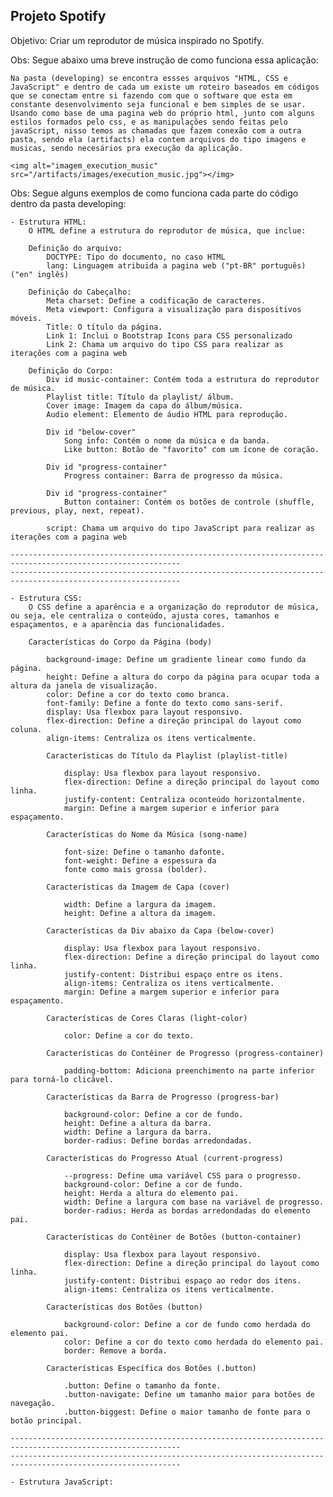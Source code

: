 ## Projeto Spotify

Objetivo: Criar um reprodutor de música inspirado no Spotify.

Obs: Segue abaixo uma breve instrução de como funciona essa aplicação:

    Na pasta (developing) se encontra essses arquivos "HTML, CSS e JavaScript" e dentro de cada um existe um roteiro baseados em códigos que se conectam entre si fazendo com que o software que esta em constante desenvolvimento seja funcional e bem simples de se usar. 
    Usando como base de uma pagina web do próprio html, junto com alguns estilos formados pelo css, e as manipulações sendo feitas pelo javaScript, nisso temos as chamadas que fazem conexão com a outra pasta, sendo ela (artifacts) ela contem arquivos do tipo imagens e musicas, sendo necesários pra execução da aplicação.

    <img alt="imagem_execution_music" src="/artifacts/images/execution_music.jpg"></img>

Obs: Segue alguns exemplos de como funciona cada parte do código dentro da pasta developing:

    - Estrutura HTML:
        O HTML define a estrutura do reprodutor de música, que inclue:

        Definição do arquivo:
            DOCTYPE: Tipo do documento, no caso HTML
            lang: Linguagem atribuida a pagina web ("pt-BR" português) ("en" inglês)

        Definição do Cabeçalho:
            Meta charset: Define a codificação de caracteres.
            Meta viewport: Configura a visualização para dispositivos móveis.
            Title: O título da página.
            Link 1: Inclui o Bootstrap Icons para CSS personalizado
            Link 2: Chama um arquivo do tipo CSS para realizar as iterações com a pagina web
        
        Definição do Corpo:
            Div id music-container: Contém toda a estrutura do reprodutor de música.
            Playlist title: Título da playlist/ álbum.
            Cover image: Imagem da capa do álbum/música.
            Audio element: Elemento de áudio HTML para reprodução.

            Div id "below-cover"
                Song info: Contém o nome da música e da banda.
                Like button: Botão de "favorito" com um ícone de coração.

            Div id "progress-container"
                Progress container: Barra de progresso da música.

            Div id "progress-container"
                Button container: Contém os botões de controle (shuffle, previous, play, next, repeat).

            script: Chama um arquivo do tipo JavaScript para realizar as iterações com a pagina web

    ------------------------------------------------------------------------------------------------------------
    ------------------------------------------------------------------------------------------------------------

    - Estrutura CSS:
        O CSS define a aparência e a organização do reprodutor de música, ou seja, ele centraliza o conteúdo, ajusta cores, tamanhos e espaçamentos, e a aparência das funcionalidades.

        Características do Corpo da Página (body)

            background-image: Define um gradiente linear como fundo da página.
            height: Define a altura do corpo da página para ocupar toda a altura da janela de visualização.
            color: Define a cor do texto como branca.
            font-family: Define a fonte do texto como sans-serif.
            display: Usa flexbox para layout responsivo.
            flex-direction: Define a direção principal do layout como coluna.
            align-items: Centraliza os itens verticalmente.

            Características do Título da Playlist (playlist-title)

                display: Usa flexbox para layout responsivo.
                flex-direction: Define a direção principal do layout como linha.
                justify-content: Centraliza oconteúdo horizontalmente.
                margin: Define a margem superior e inferior para espaçamento.
                    
            Características do Nome da Música (song-name)

                font-size: Define o tamanho dafonte.
                font-weight: Define a espessura da 
                fonte como mais grossa (bolder).

            Características da Imagem de Capa (cover)

                width: Define a largura da imagem.
                height: Define a altura da imagem.
                
            Características da Div abaixo da Capa (below-cover)

                display: Usa flexbox para layout responsivo.
                flex-direction: Define a direção principal do layout como linha.
                justify-content: Distribui espaço entre os itens.
                align-items: Centraliza os itens verticalmente.
                margin: Define a margem superior e inferior para espaçamento.

            Características de Cores Claras (light-color)

                color: Define a cor do texto.

            Características do Contêiner de Progresso (progress-container)

                padding-bottom: Adiciona preenchimento na parte inferior para torná-lo clicável.

            Características da Barra de Progresso (progress-bar)

                background-color: Define a cor de fundo.
                height: Define a altura da barra.
                width: Define a largura da barra.
                border-radius: Define bordas arredondadas.

            Características do Progresso Atual (current-progress)

                --progress: Define uma variável CSS para o progresso.
                background-color: Define a cor de fundo.
                height: Herda a altura do elemento pai.
                width: Define a largura com base na variável de progresso.
                border-radius: Herda as bordas arredondadas do elemento pai.
                
            Características do Contêiner de Botões (button-container)

                display: Usa flexbox para layout responsivo.
                flex-direction: Define a direção principal do layout como linha.
                justify-content: Distribui espaço ao redor dos itens.
                align-items: Centraliza os itens verticalmente.
                
            Características dos Botões (button)

                background-color: Define a cor de fundo como herdada do elemento pai.
                color: Define a cor do texto como herdada do elemento pai.
                border: Remove a borda.
                
            Características Específica dos Botões (.button)

                .button: Define o tamanho da fonte.
                .button-navigate: Define um tamanho maior para botões de navegação.
                .button-biggest: Define o maior tamanho de fonte para o botão principal.

    ------------------------------------------------------------------------------------------------------------
    ------------------------------------------------------------------------------------------------------------

    - Estrutura JavaScript:
    